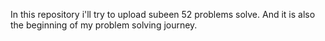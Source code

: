 In this repository i'll try to upload subeen 52 problems solve. And it is also the beginning of my problem solving journey.
